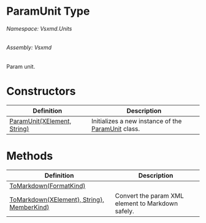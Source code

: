 <a name='T-Vsxmd-Units-ParamUnit'></a>
# ParamUnit Type

###### Namespace:  Vsxmd.Units

###### Assembly:  Vsxmd

Param unit.

# Constructors

| Definition | Description |
|-|-|
| [ParamUnit(XElement, String)](Constructors/Constructors.md) | Initializes a new instance of the [ParamUnit](./../ParamUnit.md) class. |

# Methods

| Definition | Description |
|-|-|
| [ToMarkdown(FormatKind)](Methods/ToMarkdown.md) |  |
| [ToMarkdown(XElement}, String}, MemberKind)](Methods/ToMarkdown.md) | Convert the param XML element to Markdown safely. |
